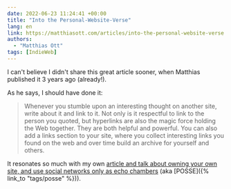 ```yaml
---
date: 2022-06-23 11:24:41 +00:00
title: "Into the Personal-Website-Verse"
lang: en
link: https://matthiasott.com/articles/into-the-personal-website-verse
authors:
  - "Matthias Ott"
tags: [IndieWeb]
---
```


I can't believe I didn't share this great article sooner, when Matthias published it 3 years ago (already!).

As he says, I should have done it:

> Whenever you stumble upon an interesting thought on another site, write about it and link to it. Not only is it respectful to link to the person you quoted, but hyperlinks are also the magic force holding the Web together. They are both helpful and powerful. You can also add a links section to your site, where you collect interesting links you found on the web and over time build an archive for yourself and others.

It resonates so much with my own [article and talk about owning your own site, and use social networks only as echo chambers](/archives/?type=articles&type=talks&tags=POSSE) (aka [POSSE]({% link_to "tags/posse" %})).
